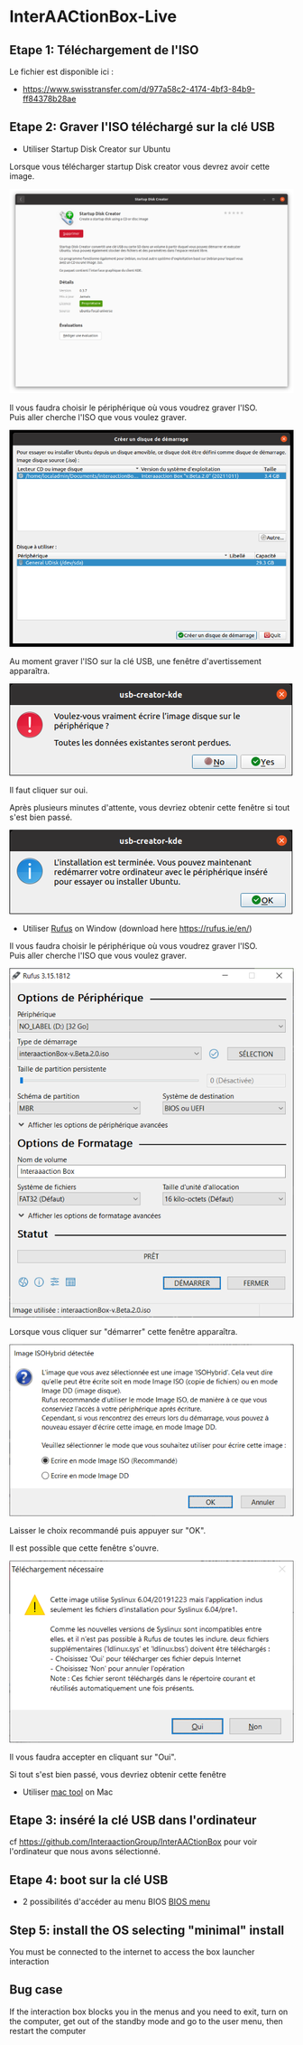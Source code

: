 # InterAACtionBox-Live

## Etape 1: Téléchargement de l'ISO

Le fichier est disponible ici :
- https://www.swisstransfer.com/d/977a58c2-4174-4bf3-84b9-ff84378b28ae

## Etape 2: Graver l'ISO téléchargé sur la clé USB
- Utiliser Startup Disk Creator sur Ubuntu

Lorsque vous télécharger startup Disk creator vous devrez avoir cette image.

![startup Disk creator](assets/tutorial/startupDiskCreator.png)

Il vous faudra choisir le périphérique où vous voudrez graver l'ISO.   <br>
Puis aller cherche l'ISO que vous voulez graver.

![creator peripherique iso](assets/tutorial/creatorPeripheriqueIso.png)

Au moment graver l'ISO sur la clé USB, une fenêtre d'avertissement apparaîtra.

![creator avertissement](assets/tutorial/fenetreDavertissement.png)

Il faut cliquer sur oui.

Après plusieurs minutes d'attente, vous devriez obtenir cette fenêtre si tout s'est bien passé.

![creator reussit](assets/tutorial/CreatorReussit.png)

- Utiliser [Rufus](https://rufus.ie/en/) on Window (download here https://rufus.ie/en/)

Il vous faudra choisir le périphérique où vous voudrez graver l'ISO.   <br>
Puis aller cherche l'ISO que vous voulez graver.

![rufus peripherique ISO](assets/tutorial/rufusPeripheriqueISO.png)

Lorsque vous cliquer sur "démarrer" cette fenêtre apparaîtra.

![rufus ISO hybrid](assets/tutorial/rufusISOHybrid.png)

Laisser le choix recommandé puis appuyer sur "OK".<br>

Il est possible que cette fenêtre s'ouvre.

![rufus telechargement](assets/tutorial/rufusTelechargementAvertissement.png)

Il vous faudra accepter en cliquant sur "Oui".<br>

Si tout s'est bien passé, vous devriez obtenir cette fenêtre


- Utiliser [mac tool](https://ipom.fr/2019/07/03/creer-windows-10-bootable-graver-un-fichier-iso-sur-usb-dvd-cd-sur-mac-os-x/) on Mac
## Etape 3: inséré la clé USB dans l'ordinateur
cf https://github.com/InteraactionGroup/InterAACtionBox pour voir l'ordinateur que nous avons sélectionné.

## Etape 4: boot sur la clé USB
- 2 possibilités d'accéder au menu BIOS [BIOS menu](https://www.dell.com/support/kbdoc/fr-fr/000126121/acc%c3%a8s-%c3%a0-la-configuration-syst%c3%a8me-uefi-bios-sous-windows-sur-votre-syst%c3%a8me-dell#:~:text=Appuyez%20sur%20la%20touche%20F2%3E%20sur%20l'%C3%A9cran%20du%20logo,pendant%20le%20d%C3%A9marrage%20du%20syst%C3%A8me)



## Step 5: install the OS selecting "minimal" install
You must be connected to the internet to access the box launcher interaction

## Bug case
If the interaction box blocks you in the menus and you need to exit, turn on the computer, get out of the standby mode and go to the user menu, then restart the computer
